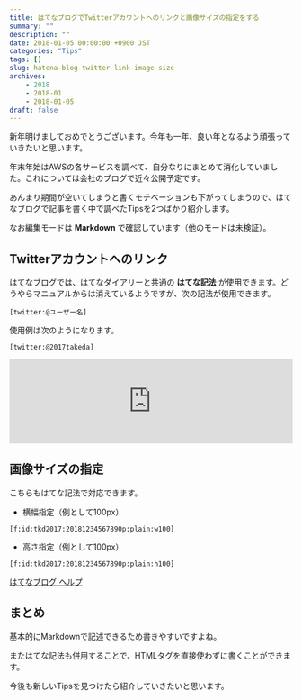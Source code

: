 ```yaml
---
title: はてなブログでTwitterアカウントへのリンクと画像サイズの指定をする
summary: ""
description: ""
date: 2018-01-05 00:00:00 +0900 JST
categories: "Tips"
tags: []
slug: hatena-blog-twitter-link-image-size
archives:
    - 2018
    - 2018-01
    - 2018-01-05
draft: false
---
```


新年明けましておめでとうございます。今年も一年、良い年となるよう頑張っていきたいと思います。

年末年始はAWSの各サービスを調べて、自分なりにまとめて消化していました。これについては会社のブログで近々公開予定です。

あんまり期間が空いてしまうと書くモチベーションも下がってしまうので、はてなブログで記事を書く中で調べたTipsを2つばかり紹介します。

なお編集モードは **Markdown** で確認しています（他のモードは未検証）。

## Twitterアカウントへのリンク
はてなブログでは、はてなダイアリーと共通の **はてな記法** が使用できます。どうやらマニュアルからは消えているようですが、次の記法が使用できます。

```
[twitter:@ユーザー名]
```

使用例は次のようになります。

```
[twitter:@2017takeda]
```

<iframe class="hatenablogcard" style="width:100%;" frameborder="0" scrolling="no" src="https://hatenablog-parts.com/embed?url=https://taityo-diary.hatenablog.jp/entry/2017/09/17/225555"></iframe>

## 画像サイズの指定
こちらもはてな記法で対応できます。

- 横幅指定（例として100px）

```
[f:id:tkd2017:20181234567890p:plain:w100]
```

- 高さ指定（例として100px）

```
[f:id:tkd2017:20181234567890p:plain:h100]
```

[はてなブログ ヘルプ](https://help.hatenablog.com/)

## まとめ
基本的にMarkdownで記述できるため書きやすいですよね。

またはてな記法も併用することで、HTMLタグを直接使わずに書くことができます。

今後も新しいTipsを見つけたら紹介していきたいと思います。
